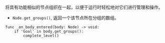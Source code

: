 <PageHeader content="Group 分组：组织功能相似的节点" />

将具有功能相似的节点组织在一起，以便于运行时轻松地对它们进行管理和操作。

-   `Node.get_groups()`, 返回一个该节点所在分组的数组。

```gdscript
func _on_body_entered(body: Node) -> void:
	if 'Goal' in body.get_groups():
		complete_level()

```
